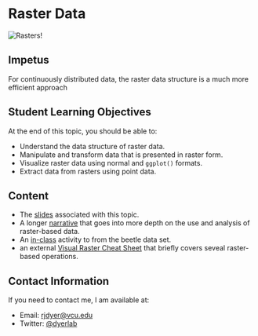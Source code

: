 # Raster Data

![Rasters!](https://live.staticflickr.com/65535/50510757837_c3606682ac_c_d.jpg)

## Impetus

For continuously distributed data, the raster data structure is a much more efficient approach 

## Student Learning Objectives

At the end of this topic, you should be able to:  

 - Understand the data structure of raster data. 
 - Manipulate and transform data that is presented in raster form.
 - Visualize raster data using normal and `ggplot()` formats.
 - Extract data from rasters using point data.

## Content
 - The [slides](https://dyerlabteaching.github.io/Raster-Data/slides.html) associated with this topic.
 - A longer [narrative](https://dyerlabteaching.github.io/Raster-Data/narrative.html) that goes into more depth on the use and analysis of raster-based data.
 - An [in-class](https://dyerlabteaching.github.io/Raster-Data/in-class.html) activity to from the beetle data set.
 - an external [Visual Raster Cheat Sheet](https://rpubs.com/etiennebr/visualraster) that briefly covers seveal raster-based operations.

## Contact Information

If you need to contact me, I am available at:  
 - Email: rjdyer@vcu.edu
 - Twitter: [@dyerlab](https://twitter.com/dyerlab/)

